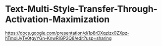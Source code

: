 # Text-Multi-Style-Transfer-Through-Activation-Maximization
https://docs.google.com/presentation/d/1p8rDXqzizx0ZXpz-hTmolJyTv0tgvYGn-KnwRIGP2Q8/edit?usp=sharing
